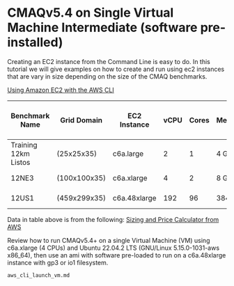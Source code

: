 # CMAQv5.4 on Single Virtual Machine Intermediate (software pre-installed)

Creating an EC2 instance from the Command Line is easy to do. In this tutorial we will give examples on how to create and run using ec2 instances that are vary in size depending on the size of the CMAQ benchmarks.

<a href="https://docs.aws.amazon.com/cli/latest/userguide/cli-services-ec2.html">Using Amazon EC2 with the AWS CLI</a>

| Benchmark Name | Grid Domain | EC2 Instance| vCPU   |  Cores | Memory | Network Performance | Storage | On Demand Hourly Cost |
| -------------- | ----------- | ----------  | ------ | ---    |----    | ---------------       | ----  | -------------------   |
| Training 12km Listos | (25x25x35)   | c6a.large    | 2 | 1 | 4 GiB | 0Up to 12500 Megabit | EBS Only | .0765 |
| 12NE3                | (100x100x35) | c6a.xlarge   | 4 | 2 | 8 GiB | Up to 12500 Megabit  | EBS Only | 0.153  |
| 12US1                | (459x299x35) | c6a.48xlarge | 192 | 96|  384 GiB | 50000 Megabit | EBS only | 7.344  |

Data in table above is from the following:
<a href="https://calculator.aws/#/addService/ec2-enhancement?nc2=h_ql_pr_calc">Sizing and Price Calculator from AWS</a>


Review how to run CMAQv5.4+ on a single Virtual Machine (VM) using c6a.xlarge (4 CPUs) and Ubuntu 22.04.2 LTS (GNU/Linux 5.15.0-1031-aws x86_64), then use an ami with software pre-loaded to run on a c6a.48xlarge instance with gp3 or io1 filesystem.

```{toctree}
aws_cli_launch_vm.md
```
